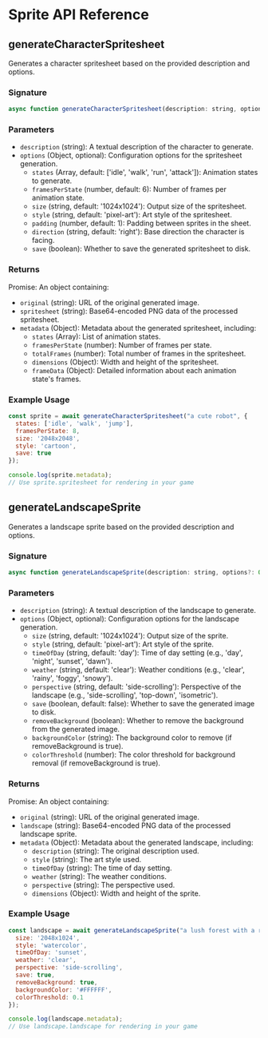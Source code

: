 # Sprite API Reference

## generateCharacterSpritesheet

Generates a character spritesheet based on the provided description and options.

### Signature
```javascript
async function generateCharacterSpritesheet(description: string, options?: Object): Promise<Object>
```

### Parameters

- `description` (string): A textual description of the character to generate.
- `options` (Object, optional): Configuration options for the spritesheet generation.
  - `states` (Array<string>, default: ['idle', 'walk', 'run', 'attack']): Animation states to generate.
  - `framesPerState` (number, default: 6): Number of frames per animation state.
  - `size` (string, default: '1024x1024'): Output size of the spritesheet.
  - `style` (string, default: 'pixel-art'): Art style of the spritesheet.
  - `padding` (number, default: 1): Padding between sprites in the sheet.
  - `direction` (string, default: 'right'): Base direction the character is facing.
  - `save` (boolean): Whether to save the generated spritesheet to disk.

### Returns

Promise<Object>: An object containing:
- `original` (string): URL of the original generated image.
- `spritesheet` (string): Base64-encoded PNG data of the processed spritesheet.
- `metadata` (Object): Metadata about the generated spritesheet, including:
  - `states` (Array<string>): List of animation states.
  - `framesPerState` (number): Number of frames per state.
  - `totalFrames` (number): Total number of frames in the spritesheet.
  - `dimensions` (Object): Width and height of the spritesheet.
  - `frameData` (Object): Detailed information about each animation state's frames.

### Example Usage

```javascript
const sprite = await generateCharacterSpritesheet("a cute robot", {
  states: ['idle', 'walk', 'jump'],
  framesPerState: 8,
  size: '2048x2048',
  style: 'cartoon',
  save: true
});

console.log(sprite.metadata);
// Use sprite.spritesheet for rendering in your game
```

## generateLandscapeSprite

Generates a landscape sprite based on the provided description and options.

### Signature
```javascript
async function generateLandscapeSprite(description: string, options?: Object): Promise<Object>
```

### Parameters

- `description` (string): A textual description of the landscape to generate.
- `options` (Object, optional): Configuration options for the landscape generation.
  - `size` (string, default: '1024x1024'): Output size of the sprite.
  - `style` (string, default: 'pixel-art'): Art style of the sprite.
  - `timeOfDay` (string, default: 'day'): Time of day setting (e.g., 'day', 'night', 'sunset', 'dawn').
  - `weather` (string, default: 'clear'): Weather conditions (e.g., 'clear', 'rainy', 'foggy', 'snowy').
  - `perspective` (string, default: 'side-scrolling'): Perspective of the landscape (e.g., 'side-scrolling', 'top-down', 'isometric').
  - `save` (boolean, default: false): Whether to save the generated image to disk.
  - `removeBackground` (boolean): Whether to remove the background from the generated image.
  - `backgroundColor` (string): The background color to remove (if removeBackground is true).
  - `colorThreshold` (number): The color threshold for background removal (if removeBackground is true).

### Returns

Promise<Object>: An object containing:
- `original` (string): URL of the original generated image.
- `landscape` (string): Base64-encoded PNG data of the processed landscape sprite.
- `metadata` (Object): Metadata about the generated landscape, including:
  - `description` (string): The original description used.
  - `style` (string): The art style used.
  - `timeOfDay` (string): The time of day setting.
  - `weather` (string): The weather conditions.
  - `perspective` (string): The perspective used.
  - `dimensions` (Object): Width and height of the sprite.

### Example Usage

```javascript
const landscape = await generateLandscapeSprite("a lush forest with a river", {
  size: '2048x1024',
  style: 'watercolor',
  timeOfDay: 'sunset',
  weather: 'clear',
  perspective: 'side-scrolling',
  save: true,
  removeBackground: true,
  backgroundColor: '#FFFFFF',
  colorThreshold: 0.1
});

console.log(landscape.metadata);
// Use landscape.landscape for rendering in your game
```